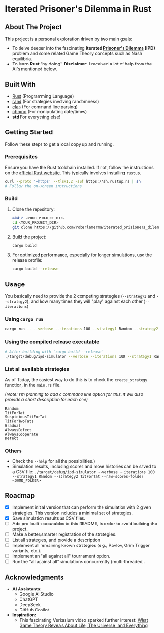 # Iterated Prisoner's Dilemma in Rust

## About The Project

This project is a personal exploration driven by two main goals:

*   To delve deeper into the fascinating **Iterated [Prisoner's Dilemma](https://en.wikipedia.org/wiki/Prisoner%27s_dilemma) (IPD)** problem and some related Game Theory concepts such as Nash equilibria.
*   To learn **Rust** "by doing". **Disclaimer:** I received a lot of help from the AI's mentioned below. 

## Built With

*   [Rust](https://www.rust-lang.org/) (Programming Language)
*   [rand](https://crates.io/crates/rand) (For strategies involving randomness)
*   [clap](https://crates.io/crates/clap) (For command line parsing)
*   [chrono](https://crates.io/crates/chrono) (For manipulating date/times)
*   **std** For everything else!

## Getting Started

Follow these steps to get a local copy up and running.

### Prerequisites

Ensure you have the Rust toolchain installed. If not, follow the instructions on the [official Rust website](https://www.rust-lang.org/tools/install). This typically involves installing `rustup`.

```bash
curl --proto '=https' --tlsv1.2 -sSf https://sh.rustup.rs | sh
# Follow the on-screen instructions
```

### Build

1.  Clone the repository:
    ```bash
    mkdir <YOUR_PROJECT_DIR>
    cd <YOUR_PROJECT_DIR>
    git clone https://github.com/roberlamerma/iterated_prisioners_dilemma.git
    ```
2.  Build the project:
    ```bash
    cargo build
    ```
3.  For optimized performance, especially for longer simulations, use the release profile:
    ```bash
    cargo build --release
    ```

## Usage

You basically need to provide the 2 competing strategies (`--strategy1` and `--strategy2`), and how many times they will "play" against each other (`--iterations`)

### Using `cargo run`

```bash
cargo run -- --verbose --iterations 100 --strategy1 Random --strategy2 TitForTat
```

### Using the compiled release executable

```bash
# After building with `cargo build --release`
./target/debug/ipd-simulator --verbose --iterations 100 --strategy1 Random --strategy2 TitForTat
```
### List all available strategies

As of Today, the easiest way to do this is to check the `create_strategy` function, in the `main.rs` file.

*(Note: I'm planning to add a command line option for this. It will also provide a short description for each one)*

```
Random
TitForTat
SuspiciousTitForTat
TitForTwoTats
Gradual
AlwaysDefect
AlwaysCooperate
Defect
```

### Others 
- Check the `--help` for all the possibilities.)
- Simulation results, including scores and move histories can be saved to a CSV file:
`./target/debug/ipd-simulator --verbose --iterations 100 --strategy1 Random --strategy2 TitForTat --raw-scores-folder <SOME_FOLDER>`

## Roadmap

-   [x] Implement initial version that can perform the simulation with 2 given strategies. This version includes a minimal set of strategies.
-   [x] Save simulation results as CSV files.
-   [ ] Add pre-built executables to this README, in order to avoid building the project.
-   [ ] Make a better/smarter registration of the strategies.
-   [ ] List all strategies, and provide a description
-   [ ] Implement all remaining known strategies (e.g., Pavlov, Grim Trigger variants, etc.).
-   [ ] Implement an "all against all" tournament option.
-   [ ] Run the "all against all" simulations concurrently (multi-threaded).

## Acknowledgments

*   **AI Assistants:**
    *   Google AI Studio
    *   ChatGPT
    *   DeepSeek
    *   GitHub Copilot
*   **Inspiration:**
    *   This fascinating Veritasium video sparked further interest: [What Game Theory Reveals About Life, The Universe, and Everything](https://www.youtube.com/watch?v=mScpHTIi-kM)
